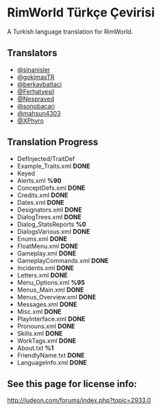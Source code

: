 # RimWorld Türkçe Çevirisi
A Turkish language translation for RimWorld.




## Translators
* [@sinanisler](https://github.com/sinanisler)
* [@gokimaxTR](https://github.com/gokimaxTR)
* [@berkaybaltaci](https://github.com/berkaybaltaci)
* [@Ferhatyesil](https://github.com/Ferhatyesil)
* [@Nespraved](https://github.com/Nespraved)
* [@sonobacari](https://github.com/sonobacari)
* [@mahsun4303](https://github.com/mahsun4303)
* [@XPhyro](https://github.com/XPhyro)

## Translation Progress
* DefInjected/TraitDef
 * Example_Traits.xml **DONE**
* Keyed
 * Alerts.xml **%90**
 * ConceptDefs.xml **DONE**
 * Credits.xml  **DONE**
 * Dates.xml **DONE**
 * Designators.xml **DONE**
 * DialogTrees.xml **DONE**
 * Dialog_StatsReports **%0**
 * DialogsVarious.xml **DONE**
 * Enums.xml **DONE**
 * FloatMenu.xml **DONE**
 * Gameplay.xml **DONE**
 * GameplayCommands.xml **DONE**
 * Incidents.xml **DONE**
 * Letters.xml **DONE**
 * Menu_Options.xml **%95**
 * Menus_Main.xml  **DONE**
 * Menus_Overview.xml **DONE**
 * Messages.xml **DONE**
 * Misc.xml **DONE**
 * PlayInterface.xml **DONE**
 * Pronouns.xml **DONE**
 * Skills.xml **DONE**
 * WorkTags.xml **DONE**
* About.txt **%1**
* FriendlyName.txt **DONE**
* LanguageInfo.xml **DONE**





## See this page for license info:
http://ludeon.com/forums/index.php?topic=2933.0
